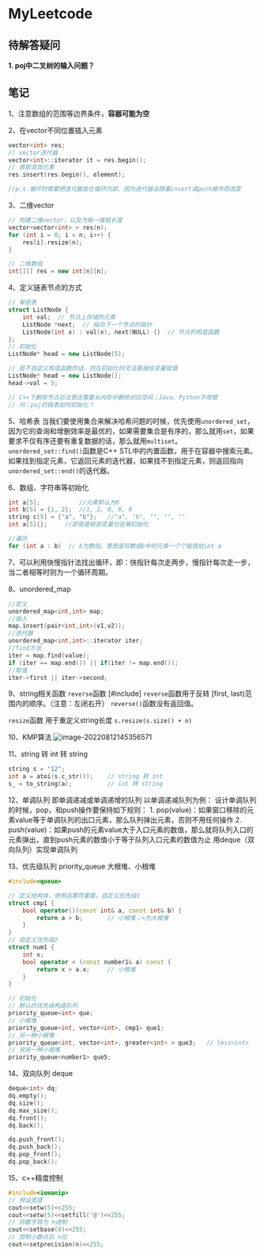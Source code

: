 # MyLeetcode

## 待解答疑问
**1. poj中二叉树的输入问题？**

## 笔记
1、注意数组的范围等边界条件，**容器可能为空**

2、在vector不同位置插入元素

```c++
vector<int> res;
// vector迭代器
vector<int>::iterator it = res.begin();
// 首部添加元素
res.insert(res.begin(), element);

//p.s.循环时需要把迭代器放在循环内部，因为迭代器会随着insert或push操作而改变
```
3、二维vector
```c++
// 构建二维vector，以及为每一维赋长度
vector<vector<int> > res(n);
for (int i = 0; i < n; i++) {
    res[i].resize(n);
}

// 二维数组
int[][] res = new int[n][n];
```

4、定义链表节点的方式

```c++
// 单链表
struct ListNode {
    int val;  // 节点上存储的元素
    ListNode *next;  // 指向下一个节点的指针
    ListNode(int x) : val(x), next(NULL) {}  // 节点的构造函数
};
// 初始化
ListNode* head = new ListNode(5);

// 若不自定义构造函数的话，则在初始化时无法直接给变量赋值
ListNode* head = new ListNode();
head->val = 5;

// C++下删除节点后注意还需要从内存中删除对应空间；Java、Python不用管
// 问：poj的链表如何初始化？
```

5、哈希表
当我们要使用集合来解决哈希问题的时候，优先使用`unordered_set`，因为它的查询和增删效率是最优的，如果需要集合是有序的，那么就用`set`，如果要求不仅有序还要有重复数据的话，那么就用`multiset`。
`unordered_set::find()`函数是C++ STL中的内置函数，用于在容器中搜索元素。如果找到指定元素，它返回元素的迭代器，如果找不到指定元素，则返回指向`unordered_set::end()`的迭代器。

6、数组、字符串等初始化
```c++
int a[5];           //元素默认为0
int b[5] = {1, 2};  //1, 2, 0, 0, 0
string c[5] = {"a", "b"};   //"a", "b", "", "", ""
int a[5]{};     //即使是局部变量也会被初始化

//遍历
for (int a : b)  // b为数组，意思是将数组b中的元素一个个赋值给int a
```

7、可以利用快慢指针法找出循环，即：快指针每次走两步，慢指针每次走一步，当二者相等时则为一个循环周期。

8、unordered_map

```c++
//定义
unordered_map<int,int> map;
//插入
map.insert(pair<int,int>(v1,v2));
//迭代器
unordered_map<int,int>::iterator iter;
//find方法
iter = map.find(value);
if (iter == map.end()) || if(iter != map.end());
//取值
iter->first || iter->second;

```

9、string相关函数
`reverse`函数 [#include<algorithm>]
    `reverse`函数用于反转 [first, last)范围内的顺序。（注意：左闭右开）
    `reverse()`函数没有返回值。

 `resize`函数
    用于重定义string长度
    `s.resize(s.size() + n)`

10、KMP算法
![image-20220812145356571](README.assets/image-20220812145356571.png)


11、string 转 int 转 string

```c++
string s = "12";
int a = atoi(s.c_str());    // string 转 int
s_ = to_string(a);          // int 转 string
```

12、单调队列
即单调递减或单调递增的队列
以单调递减队列为例：
    设计单调队列的时候，pop，和push操作要保持如下规则：
    1. pop(value)：如果窗口移除的元素value等于单调队列的出口元素，那么队列弹出元素，否则不用任何操作
    2. push(value)：如果push的元素value大于入口元素的数值，那么就将队列入口的元素弹出，直到push元素的数值小于等于队列入口元素的数值为止
用deque（双向队列）实现单调队列

13、优先级队列 priority_queue
大根堆、小根堆
```c++
#include<queue>

// 定义结构体，使用运算符重载，自定义优先级1
struct cmp1 {
    bool operator()(const int& a, const int& b) {
        return a > b;       // 小根堆；<为大根堆
    }
}
// 自定义优先级2
struct num1 {
    int x;
    bool operator < (const number1& a) const {
        return x > a.x;     // 小根堆
    }
}

// 初始化
// 默认的优先级构造队列
priority_queue<int> que;
// 小根堆
priority_queue<int, vector<int>, cmp1> que1;
// 另一种小根堆
priority_queue<int, vector<int>, greater<int> > que3;   // less<int>
// 另另一种小根堆
priority_queue<number1> que5;
```

14、双向队列 deque
```c++
deque<int> dq;
dq.empty();
dq.size();
dq.max_size();
dq.front();
dq.back();

dq.push_front();
dq.push_back();
dq.pop_front();
dq.pop_back();
```

15、c++精度控制
```c++
#include<iomanip>
// 预设宽度
cout<<setw(5)<<255;
cout<<setw(5)<<setfill('@')<<255;
// 将数字转为 n进制
cout<<setbase(8)<<255;
// 控制小数点后 n位
cout<<setprecision(n)<<255;
```